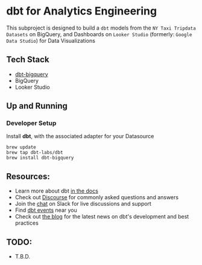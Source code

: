# dbt for Analytics Engineering 

This subproject is designed to build a `dbt` models from the `NY Taxi Tripdata Datasets` on BigQuery, 
and Dashboards on `Looker Studio` (formerly: `Google Data Studio`) for Data Visualizations 

## Tech Stack
- [dbt-bigquery](https://docs.getdbt.com/reference/warehouse-setups/bigquery-setup)
- BigQuery 
- Looker Studio 

## Up and Running

### Developer Setup

Install **dbt**, with the associated adapter for your Datasource 
```
brew update
brew tap dbt-labs/dbt
brew install dbt-bigquery
```

## Resources:
- Learn more about dbt [in the docs](https://docs.getdbt.com/docs/introduction)
- Check out [Discourse](https://discourse.getdbt.com/) for commonly asked questions and answers
- Join the [chat](https://community.getdbt.com/) on Slack for live discussions and support
- Find [dbt events](https://events.getdbt.com) near you
- Check out [the blog](https://blog.getdbt.com/) for the latest news on dbt's development and best practices

## TODO:
- T.B.D.
